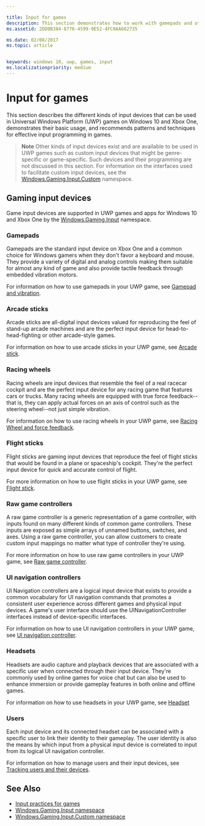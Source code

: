 ```yaml
---

title: Input for games
description: This section demonstrates how to work with gamepads and other input devices for Universal Windows Platform (UWP) games.
ms.assetid: 2DD0B384-8776-4599-9E52-4FC0AA682735

ms.date: 02/08/2017
ms.topic: article


keywords: windows 10, uwp, games, input
ms.localizationpriority: medium
---
```


# Input for games

This section describes the different kinds of input devices that can be used in Universal Windows Platform (UWP) games on Windows 10 and Xbox One, demonstrates their basic usage, and recommends patterns and techniques for effective input programming in games.

> **Note**    Other kinds of input devices exist and are available to be used in UWP games such as custom input devices that might be genre-specific or game-specific. Such devices and their programming are not discussed in this section. For information on the interfaces used to facilitate custom input devices, see the [Windows.Gaming.Input.Custom](https://docs.microsoft.com/uwp/api/windows.gaming.input.custom) namespace.

## Gaming input devices

Game input devices are supported in UWP games and apps for Windows 10 and Xbox One by the [Windows.Gaming.Input](https://docs.microsoft.com/uwp/api/windows.gaming.input) namespace.

### Gamepads

Gamepads are the standard input device on Xbox One and a common choice for Windows gamers when they don't favor a keyboard and mouse. They provide a variety of digital and analog controls making them suitable for almost any kind of game and also provide tactile feedback through embedded vibration motors.

For information on how to use gamepads in your UWP game, see [Gamepad and vibration](gamepad-and-vibration.md).

### Arcade sticks

Arcade sticks are all-digital input devices valued for reproducing the feel of stand-up arcade machines and are the perfect input device for head-to-head-fighting or other arcade-style games.

For information on how to use arcade sticks in your UWP game, see [Arcade stick](arcade-stick.md).

### Racing wheels

Racing wheels are input devices that resemble the feel of a real racecar cockpit and are the perfect input device for any racing game that features cars or trucks. Many racing wheels are equipped with true force feedback--that is, they can apply actual forces on an axis of control such as the steering wheel--not just simple vibration.

For information on how to use racing wheels in your UWP game, see [Racing Wheel and force feedback](racing-wheel-and-force-feedback.md).

### Flight sticks

Flight sticks are gaming input devices that reproduce the feel of flight sticks that would be found in a plane or spaceship's cockpit. They're the perfect input device for quick and accurate control of flight.

For more information on how to use flight sticks in your UWP game, see [Flight stick](flight-stick.md).

### Raw game controllers

A raw game controller is a generic representation of a game controller, with inputs found on many different kinds of common game controllers. These inputs are exposed as simple arrays of unnamed buttons, switches, and axes. Using a raw game controller, you can allow customers to create custom input mappings no matter what type of controller they're using.

For more information on how to use raw game controllers in your UWP game, see [Raw game controller](raw-game-controller.md).

### UI navigation controllers

UI Navigation controllers are a logical input device that exists to provide a common vocabulary for UI navigation commands that promotes a consistent user experience across different games and physical input devices. A game's user interface should use the UINavigationController interfaces instead of device-specific interfaces.

For information on how to use UI navigation controllers in your UWP game, see [UI navigation controller](ui-navigation-controller.md).

### Headsets

Headsets are audio capture and playback devices that are associated with a specific user when connected through their input device. They're commonly used by online games for voice chat but can also be used to enhance immersion or provide gameplay features in both online and offline games.

For information on how to use headsets in your UWP game, see [Headset](headset.md)

### Users

Each input device and its connected headset can be associated with a specific user to link their identity to their gameplay. The user identity is also the means by which input from a physical input device is correlated to input from its logical UI navigation controller.

For information on how to manage users and their input devices, see [Tracking users and their devices](input-practices-for-games.md#tracking-users-and-their-devices).

## See Also

* [Input practices for games](input-practices-for-games.md)
* [Windows.Gaming.Input namespace](https://docs.microsoft.com/uwp/api/windows.gaming.input)
* [Windows.Gaming.Input.Custom namespace](https://docs.microsoft.com/uwp/api/windows.gaming.input.custom)